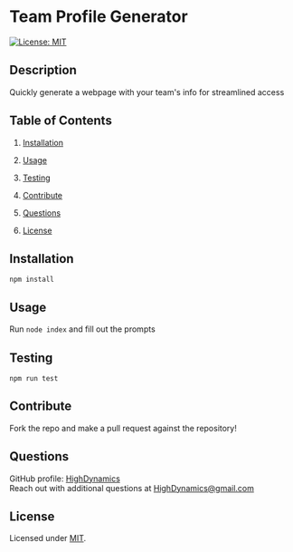 # Team Profile Generator

[![License: MIT](https://img.shields.io/badge/License-MIT-yellow.svg)](https://opensource.org/licenses/MIT)

## Description

Quickly generate a webpage with your team's info for streamlined access

## Table of Contents

1. [Installation](#Installation)

2. [Usage](#Usage)

3. [Testing](#Testing)

4. [Contribute](#Contribute)

5. [Questions](#Questions)

6. [License](#License)

## Installation

    npm install

## Usage

Run `node index` and fill out the prompts

## Testing

    npm run test

## Contribute

Fork the repo and make a pull request against the repository!

## Questions

GitHub profile: [HighDynamics](https://github.com/HighDynamics)  
Reach out with additional questions at <HighDynamics@gmail.com>

## License

Licensed under [MIT](https://opensource.org/licenses/MIT).
